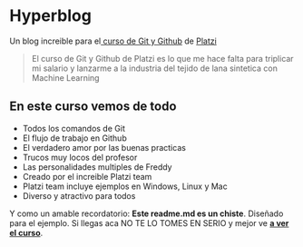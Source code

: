 # Hyperblog 
Un blog increible para el[ curso de Git y Github](https://platzi.com/cursos/git-github/ " curso de Git y Github") de [Platzi](https://platzi.com/ "Platzi")
> El curso de Git y Github de Platzi es lo que me hace falta para triplicar mi salario y lanzarme a la industria del tejido de lana sintetica con Machine Learning


## En este curso vemos de todo
* Todos los comandos de Git
* El flujo de trabajo en Github
* El verdadero amor por las buenas practicas
* Trucos muy locos del profesor
* Las personalidades multiples de Freddy
* Creado por el increible Platzi team 
* Platzi team incluye ejemplos en Windows, Linux y Mac
* Diverso y atractivo para todos 



Y como un amable recordatorio: **Este readme.md es un chiste**.  Diseñado para el ejemplo. Si llegas aca NO TE LO TOMES EN SERIO y mejor ve [**a ver el curso**](https://platzi.com/cursos/git-github/ "a ver el curso").
